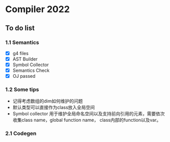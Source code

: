 # Compiler 2022
## To do list
### 1.1 Semantics
- [x] g4 files
- [x] AST Builder
- [x] Symbol Collector
- [x] Semantics Check
- [x] OJ passed
### 1.2 Some tips
* 记得考虑数组的dim如何维护的问题
* 默认类型可以直接作为class放入全局空间
* Symbol collector 用于维护全局命名空间以及支持前向引用的元素，需要依次收集class name，global function name， class内部的function以及var。
### 2.1 Codegen
